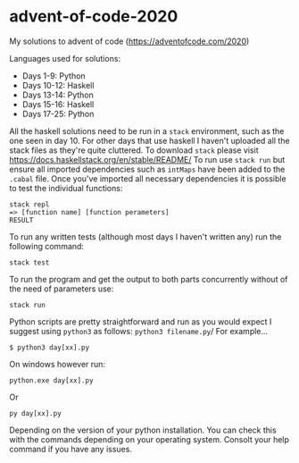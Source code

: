 # advent-of-code-2020

My solutions to advent of code (https://adventofcode.com/2020)

Languages used for solutions:
* Days 1-9: Python
* Days 10-12: Haskell
* Days 13-14: Python
* Days 15-16: Haskell
* Days 17-25: Python
 
All the haskell solutions need to be run in a `stack` environment, such as the one seen in day 10. For other days that use haskell I haven't uploaded all the stack files as they're quite cluttered. To download `stack` please visit https://docs.haskellstack.org/en/stable/README/ To run use `stack run` but ensure all imported dependencies such as `intMaps` have been added to the `.cabal` file.  Once you've imported all necessary dependencies it is possible to test the individual functions:
```
stack repl
=> [function name] [function perameters]
RESULT
```
To run any written tests (although most days I haven't written any) run the following command:
```
stack test
```
To run the program and get the output to both parts concurrently without of the need of parameters use:
```
stack run
```

Python scripts are pretty straightforward and run as you would expect I suggest using `python3` as follows: `python3 filename.py`/ For example...
```
$ python3 day[xx].py
```
On windows however run:
```
python.exe day[xx].py
```
Or
```
py day[xx].py
```
Depending on the version of your python installation. You can check this with the commands depending on your operating system. Consolt your help command if you have any issues.


